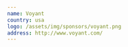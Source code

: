 ```yaml
---
name: Voyant
country: usa
logo: /assets/img/sponsors/voyant.png
address: http://www.voyant.com/
---
```


